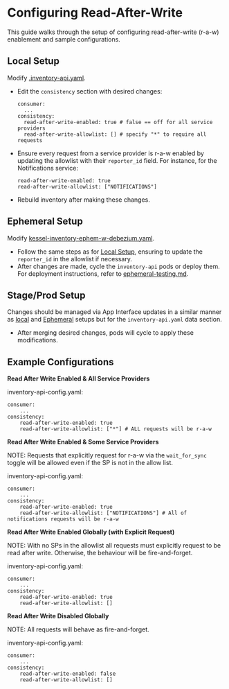 # Configuring Read-After-Write 

This guide walks through the setup of configuring read-after-write (r-a-w) enablement and sample configurations.

## Local Setup 
Modify [.inventory-api.yaml](../.inventory-api.yaml).
   - Edit the `consistency` section with desired changes:
     ```shell
     consumer:
       ...
     consistency:
       read-after-write-enabled: true # false == off for all service providers
       read-after-write-allowlist: [] # specify "*" to require all requests
     ```
   - Ensure every request from a service provider is r-a-w enabled by updating the allowlist with their `reporter_id` field. For instance, for the Notifications service:
     ```shell
     read-after-write-enabled: true
     read-after-write-allowlist: ["NOTIFICATIONS"]
     ```
   - Rebuild inventory after making these changes.

## Ephemeral Setup
Modify [kessel-inventory-ephem-w-debezium.yaml](../deploy/kessel-inventory-ephem-w-debezium.yaml).
   - Follow the same steps as for [Local Setup](#local-setup), ensuring to update the `reporter_id` in the allowlist if necessary.
   - After changes are made, cycle the `inventory-api` pods or deploy them. For deployment instructions, refer to [ephemeral-testing.md](./ephemeral-testing.md).

## Stage/Prod Setup
 Changes should be managed via App Interface updates in a similar manner as [local](#local-setup) and [Ephemeral](#ephemeral-setup) setups but for the `inventory-api.yaml` data section.
   - After merging desired changes, pods will cycle to apply these modifications.


## Example Configurations
**Read After Write Enabled & All Service Providers**

inventory-api-config.yaml:
```shell
consumer:
    ...
consistency:
    read-after-write-enabled: true 
    read-after-write-allowlist: ["*"] # ALL requests will be r-a-w
```

**Read After Write Enabled & Some Service Providers**

NOTE: Requests that explicitly request for r-a-w via the `wait_for_sync` toggle will be allowed even if the SP is not in the allow list.

inventory-api-config.yaml:
```shell
consumer:
    ...
consistency:
    read-after-write-enabled: true 
    read-after-write-allowlist: ["NOTIFICATIONS"] # All of notifications requests will be r-a-w
```

**Read After Write Enabled Globally (with Explicit Request)**

NOTE: With no SPs in the allowlist all requests must explicitly request to be read after write. Otherwise, the behaviour will be fire-and-forget.

inventory-api-config.yaml:
```shell
consumer:
    ...
consistency:
    read-after-write-enabled: true 
    read-after-write-allowlist: []
```

**Read After Write Disabled Globally**

NOTE: All requests will behave as fire-and-forget.

inventory-api-config.yaml:
```shell
consumer:
    ...
consistency:
    read-after-write-enabled: false 
    read-after-write-allowlist: []
```